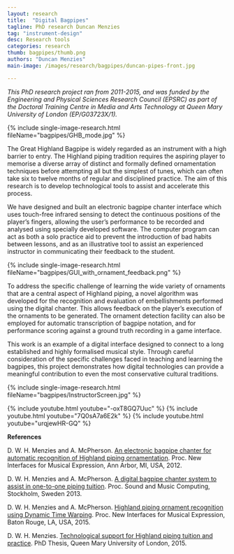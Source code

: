 ```yaml
---
layout: research
title:  "Digital Bagpipes"
tagline: PhD research Duncan Menzies
tag: "instrument-design"
desc: Research tools
categories: research
thumb: bagpipes/thumb.png
authors: "Duncan Menzies"
main-image: /images/research/bagpipes/duncan-pipes-front.jpg

---
```


*This PhD research project ran from 2011-2015, and was funded by the Engineering and Physical Sciences Research Council (EPSRC) as part of the Doctoral Training Centre in Media and Arts Technology at Queen Mary University of London (EP/G03723X/1).*

{% include single-image-research.html fileName="bagpipes/GHB_mode.jpg" %}

The Great Highland Bagpipe is widely regarded as an instrument with a high barrier to entry. The Highland piping tradition requires the aspiring player to memorise a diverse array of distinct and formally defined ornamentation techniques before attempting all but the simplest of tunes, which can often take six to twelve months of regular and disciplined practice. The aim of this research is to develop technological tools to assist and accelerate this process.

We have designed and built an electronic bagpipe chanter interface which uses touch-free infrared sensing to detect the continuous positions of the player’s fingers, allowing the user’s performance to be recorded and analysed using specially developed software. The computer program can act as both a solo practice aid to prevent the introduction of bad habits between lessons, and as an illustrative tool to assist an experienced instructor in communicating their feedback to the student.

{% include single-image-research.html fileName="bagpipes/GUI_with_ornament_feedback.png" %}

To address the specific challenge of learning the wide variety of ornaments that are a central aspect of Highland piping, a novel algorithm was developed for the recognition and evaluation of embellishments performed using the digital chanter. This allows feedback on the player’s execution of the ornaments to be generated. The ornament detection facility can also be employed for automatic transcription of bagpipe notation, and for performance scoring against a ground truth recording in a game interface.

This work is an example of a digital interface designed to connect to a long established and highly formalised musical style. Through careful consideration of the specific challenges faced in teaching and learning the bagpipes, this project demonstrates how digital technologies can provide a meaningful contribution to even the most conservative cultural traditions.

{% include single-image-research.html fileName="bagpipes/InstructorScreen.jpg" %}

{% include youtube.html youtube="-oxT8GQ7Uuc" %}
{% include youtube.html youtube="7Q0sA7a6E2k" %}
{% include youtube.html youtube="urqjewHR-GQ" %}

**References**

D. W. H. Menzies and A. McPherson. [An electronic bagpipe chanter for automatic recognition of Highland piping ornamentation](http://www.eecs.umich.edu/nime2012/Proceedings/papers/200_Final_Manuscript.pdf). Proc. New Interfaces for Musical Expression, Ann Arbor, MI, USA, 2012.

D. W. H. Menzies and A. McPherson. [A digital bagpipe chanter system to assist in one-to-one piping tuition](http://www.eecs.qmul.ac.uk/~andrewm/smc2013_menzies.pdf). Proc. Sound and Music Computing, Stockholm, Sweden 2013.

D. W. H. Menzies and A. McPherson. [Highland piping ornament recognition using Dynamic Time Warping](http://www.nime.org/proceedings/2015/nime2015_208.pdf). Proc. New Interfaces for Musical Expression, Baton Rouge, LA, USA, 2015.

D. W. H. Menzies. [Technological support for Highland piping tuition and practice](http://www.eecs.qmul.ac.uk/~andrewm/menzies_thesis.pdf). PhD Thesis, Queen Mary University of London, 2015.